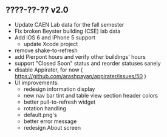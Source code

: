 ????-??-?? v2.0
---------------

* Update CAEN Lab data for the fall semester
* Fix broken Beyster building (CSE) lab data
* Add iOS 6 and iPhone 5 support
    * update Xcode project
* remove shake-to-refresh
* add Pierpont hours and verify other buildings' hours
* support "Closed Soon" status and reorder statuses sanely
* disable Appirater, for now ( https://github.com/arashpayan/appirater/issues/50 )
* UI improvements:
    * redesign information display
    * new nav bar tint and table view section header colors
    * better pull-to-refresh widget
    * rotation handling
    * default.png's
    * better error message
    * redesign About screen
